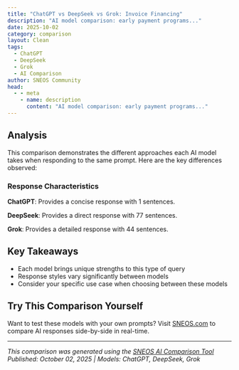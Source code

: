 ```yaml
---
title: "ChatGPT vs DeepSeek vs Grok: Invoice Financing"
description: "AI model comparison: early payment programs..."
date: 2025-10-02
category: comparison
layout: Clean
tags:
  - ChatGPT
  - DeepSeek
  - Grok
  - AI Comparison
author: SNEOS Community
head:
  - - meta
    - name: description
      content: "AI model comparison: early payment programs..."
---
```


<ChatComparison
  title="ChatGPT vs DeepSeek vs Grok: Invoice Financing"
  prompt="early payment programs"
  :responses='{
    "ChatGPT": "Error calling OpenAI API.",
    "DeepSeek": "Of course. This is a fantastic topic. \u0022Early payment programs\u0022 is a broad term that refers to systems where a company (the \u0022payer\u0022) offers to pay its suppliers or employees earlier than the standard payment terms in exchange for a small discount or fee.\n\nThey are essentially a form of supply chain finance or working capital management.\n\nLet\u0027s break it down into the two main categories and then discuss the pros and cons.\n\n---\n\n### 1. Supplier/Vendor Early Payment Programs\n\nThis is the most common context. A large company (e.g., Walmart, Apple) offers its smaller suppliers the option to get paid immediately instead of waiting 30, 60, or 90 days.\n\n**How it typically works:**\n\n1.  **Standard Process:** A supplier submits an invoice with Net-60 terms.\n2.  **Approval:** The buyer approves the invoice for payment on day 60.\n3.  **The Offer:** A third-party financing partner (like C2FO, Taulia, or PrimeRevenue) or the buyer\u0027s own platform notifies the supplier: \u0022We will pay this $10,000 invoice *today* if you accept a small discount.\u0022\n4.  **Supplier\u0027s Choice:** The supplier agrees to the discount (e.g., 1-2%). They receive $9,800 today instead of $10,000 in 60 days.\n5.  **Settlement:** The financing partner pays the supplier immediately. On the original due date (day 60), the buyer pays the full $10,000 to the financing partner.\n\n**Key Players:**\n*   **Buyer (Large Company):** The entity that owes the money.\n*   **Supplier (Small Business):** The entity waiting to be paid.\n*   **Fintech/Financing Partner:** The intermediary that provides the upfront capital (optional, as some large companies fund it themselves).\n\n---\n\n### 2. Employee Early Wage Access (EWA) Programs\n\nAlso known as \u0022earned wage access\u0022 or \u0022on-demand pay,\u0022 this allows employees to access their already-earned wages before the official payday.\n\n**How it typically works:**\n\n1.  **Earning Wages:** An employee works and accrues wages throughout the pay period.\n2.  **Request for Access:** The employee needs cash before payday. They use an app (like DailyPay, Earnin, or Dave) linked to their employer\u0027s payroll system.\n3.  **Withdrawal:** The employee can withdraw a portion of their earned, but not yet paid, wages (e.g., up to 50% or a fixed dollar amount).\n4.  **Fee/Discount:** The EWA provider may charge a small fee (e.g., $1-$5 per transaction), request an optional \u0022tip,\u0022 or offer it as a free benefit funded by the employer.\n5.  **Payday Reconciliation:** On the official payday, the employee receives their remaining net pay, minus the amount they already withdrew.\n\n---\n\n### Benefits and Drawbacks\n\n#### For Suppliers (in Early Invoice Payment Programs)\n\n| Benefits | Drawbacks |\n| :--- | :--- |\n| **Improved Cash Flow:** The #1 benefit. Turns accounts receivable into immediate cash. | **Cost:** The discount is a cost of capital. It reduces profit margins on that invoice. |\n| **Reduces Need for Debt:** Avoids taking out high-interest business loans or using credit lines. | **Complexity:** Can be confusing to navigate different platforms and offers. |\n| **Predictability:** Provides certainty of payment and helps with financial planning. | **Dependency:** May become reliant on the program if the buyer\u0027s payment terms are excessively long. |\n| **Strengthens Buyer Relationship:** Can be seen as a valuable service from the large client. | |\n\n#### For Buyers (Large Companies)\n\n| Benefits | Drawbacks |\n| :--- | :--- |\n| **Strengthens Supply Chain:** Healthier suppliers are more reliable and innovative. | **Administrative Overhead:** Requires integration with AP systems and managing the program. |\n| **Improves Financial Metrics:** Can extend their own Days Payable Outstanding (DPO) without harming suppliers. | **Cost of Program:** May need to pay fees to the fintech partner or fund the program internally. |\n| **Earns a Return:** If self-funded, the discount they take is a risk-free return on cash. | **Supplier Backlash:** Can be perceived as profiting from their own slow payment terms. |\n\n#### For Employees (in Early Wage Access)\n\n| Benefits | Drawbacks |\n| :--- | --- |\n| **Financial Wellness:** Avoids costly payday loans or overdraft fees for emergency cash needs. | **Fees Add Up:** Small transaction fees can become significant if used frequently. |\n| **Reduces Stress:** Provides a safety net for unexpected expenses. | **Potential for Poor Habits:** Could enable a cycle of living paycheck-to-paycheck without building savings. |\n| **Increased Loyalty:** Often seen as a valuable employee benefit. | **Data Privacy:** Requires sharing financial data with a third-party app. |\n\n#### For Employers (Offering EWA)\n\n| Benefits | Drawbacks |\n| :--- | :--- |\n| **Powerful Recruitment \u0026 Retention Tool:** A highly attractive benefit, especially for hourly workers. | **Integration Cost \u0026 Effort:** Must integrate the EWA platform with payroll and HR systems. |\n| **Increased Productivity:** Financially stressed employees are less productive. | **Potential Liability:** Needs careful vetting of the EWA partner to ensure fair practices. |\n\n---\n\n### Key Considerations\n\n*   **Is it a Loan?** For EWA, this is a critical distinction. Reputable programs frame it as \u0022access to earned wages,\u0022 not a loan, so there\u0027s no debt or credit check.\n*   **The True Cost:** Suppliers and employees must calculate the **Annual Percentage Rate (APR)** or equivalent cost. A 2% discount for getting paid 60 days early is a much higher annualized rate than it seems.\n*   **The Underlying Problem:** These programs can sometimes be a \u0022band-aid\u0022 solution for deeper issues, such as **excessively long payment terms** from large corporations or **insufficient wages** for employees.\n\nIn summary, early payment programs are powerful financial tools that can optimize working capital and provide liquidity. However, their value depends entirely on the cost, the alternatives available, and whether they are used strategically rather than as a necessity driven by poor underlying financial practices.",
    "Grok": "Early payment programs, also known as early payment discounts ordynamic discounting, are initiatives offered by businesses to encourage their customers or clients (typically other businesses) to pay their invoices before the due date. These programs are often used in B2B (business-to-business) transactions to improve cash flow, reduce the risk of late payments, and strengthen supplier-buyer relationships. Here\u0027s a detailed overview of early payment programs, including their mechanics, benefits, and considerations:\n\n### How Early Payment Programs Work\n1. **Discount Offer**: A supplier offers a discount to the buyer if the invoice is paid before the standard payment terms (e.g., Net 30 or Net 60). A common structure is \u00222/10, Net 30,\u0022 which means the buyer gets a 2% discount if they pay within 10 days; otherwise, the full amount is due in 30 days.\n2. **Dynamic Discounting**: In some cases, the discount varies based on how early the payment is made. For example, paying 20 days early might yield a larger discount than paying 5 days early.\n3. **Technology Platforms**: Many companies use supply chain finance platforms or software to automate early payment programs, allowing buyers to select which invoices to pay early and see the associated discounts in real-time.\n\n### Benefits of Early Payment Programs\n#### For Suppliers (Sellers):\n- **Improved Cash Flow**: Receiving payments earlier helps suppliers manage their working capital more effectively, reducing the need for costly loans or credit.\n- **Reduced Risk of Late Payments**: Encouraging early payments minimizes the chances of delays or defaults.\n- **Strengthened Relationships**: Offering discounts can build trust and loyalty with buyers, fostering long-term partnerships.\n\n#### For Buyers:\n- **Cost Savings**: Buyers benefit from discounts, which can improve their profit margins or reduce operational costs.\n- **Better Financial Planning**: Early payment programs allow buyers to optimize their cash management by deciding when to take advantage of discounts.\n- **Improved Supplier Relationships**: Paying early can position buyers as reliable partners, potentially leading to better terms or priority service.\n\n#### For Both Parties:\n- **Efficiency through Automation**: Technology-driven early payment programs reduce manual processes, paperwork, and payment disputes.\n- **Enhanced Supply Chain Stability**: Stronger financial health on both sides contributes to a more resilient supply chain.\n\n### Types of Early Payment Programs\n1. **Static Discounting**: A fixed discount rate for paying within a specific timeframe (e.g., 2% off for payment within 10 days).\n2. **Dynamic Discounting**: Discounts adjust based on the timing of payment, often facilitated by software that calculates savings in real-time.\n3. **Supply Chain Financing**: A third-party financer (e.g., a bank) pays the supplier early on behalf of the buyer, while the buyer repays the financer at a later date, often at a lower cost than traditional loans.\n\n### Considerations and Challenges\n- **Cost to Suppliers**: Offering discounts reduces the revenue per invoice, so suppliers must weigh the benefits of faster cash flow against the cost of the discount.\n- **Buyer Cash Constraints**: Not all buyers have the liquidity to pay early, even with a discount, which may limit participation.\n- **Administrative Burden**: Without automation, managing early payment programs can be complex and time-consuming.\n- **Negotiation Dynamics**: Discounts and terms need to be mutually beneficial; otherwise, they could strain relationships if perceived as unfair.\n- **Technology Adoption**: Both parties often need to adopt compatible systems or platforms to streamline the process, which may involve upfront costs or training.\n\n### Examples of Early Payment Program Structures\n- **2/10, Net 30**: 2% discount if paid within 10 days; otherwise, full payment due in 30 days.\n- **1/15, Net 45**: 1% discount if paid within 15 days; otherwise, full payment due in 45 days.\n- **Dynamic Discounting Example**: A sliding scale where a buyer gets a 3% discount for paying 20 days early, 2% for 15 days early, and 1% for 10 days early.\n\n### Use Cases\nEarly payment programs are widely used in industries like manufacturing, retail, construction, and logistics, where supply chains are complex, and cash flow management is critical. Large corporations often implement these programs to support smaller suppliers who may struggle with long payment terms, while small businesses may use them to attract prompt payments from clients.\n\n### Conclusion\nEarly payment programs are a win-win strategy when implemented effectively, benefiting both suppliers and buyers through improved cash flow, cost savings, and stronger partnerships. However, success depends on clear communication, fair terms, and often the integration of technology to simplify the process. Businesses considering such programs should evaluate their financial position, negotiate mutually beneficial terms, and explore software solutions to manage the program efficiently.\n\nIf you\u0027re looking for specific tools, case studies, or advice on setting up an early payment program, let me know!"
  }'
  published-date="11:36"
/>

## Analysis

This comparison demonstrates the different approaches each AI model takes when responding to the same prompt. Here are the key differences observed:

### Response Characteristics

**ChatGPT**: Provides a concise response with 1 sentences. 

**DeepSeek**: Provides a direct response with 77 sentences. 

**Grok**: Provides a detailed response with 44 sentences. 

## Key Takeaways

- Each model brings unique strengths to this type of query
- Response styles vary significantly between models
- Consider your specific use case when choosing between these models

## Try This Comparison Yourself

Want to test these models with your own prompts? Visit [SNEOS.com](https://sneos.com) to compare AI responses side-by-side in real-time.

---

*This comparison was generated using the [SNEOS AI Comparison Tool](https://sneos.com)*
*Published: October 02, 2025 | Models: ChatGPT, DeepSeek, Grok*
